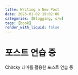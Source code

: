 ```yaml
---
title: Writing a New Post
date: 2025-01-02 19:02:00
categories: [Blogging, s/w]
tags: [book]
render_with_liquid: false
---
```


# 포스트 연습 중
Chircky 테마를 활용한 포스트 연습 중
